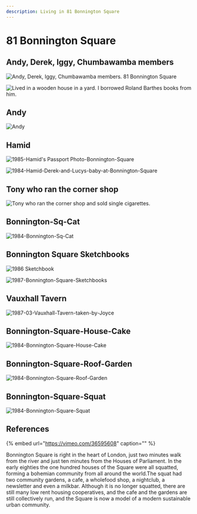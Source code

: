 ```yaml
---
description: Living in 81 Bonnington Square
---
```


# 81 Bonnington Square

## Andy, Derek, Iggy, Chumbawamba members

![Andy, Derek, Iggy, Chumbawamba members. 81 Bonnington Square](https://user-images.githubusercontent.com/25156451/125210575-8a695f80-e298-11eb-9f89-2730aefca69d.png)

![Lived in a wooden house in a yard. I borrowed Roland Barthes books from him.](https://user-images.githubusercontent.com/25156451/125210952-bc7bc100-e29a-11eb-8dc4-34d3de8501e5.png)

## Andy

![Andy](https://user-images.githubusercontent.com/25156451/125211037-622f3000-e29b-11eb-8986-824d780fd0e0.png)

## Hamid

![1985-Hamid&apos;s Passport Photo-Bonnington-Square](https://user-images.githubusercontent.com/25156451/125212223-c35b0180-e2a3-11eb-9528-22a5b37aa97d.jpg)

![1984-Hamid-Derek-and-Lucys-baby-at-Bonnington-Square](https://user-images.githubusercontent.com/25156451/125212246-e4235700-e2a3-11eb-80ac-a278ddee51ab.jpg)

## Tony who ran the corner shop

![Tony who ran the corner shop and sold single cigarettes.](https://user-images.githubusercontent.com/25156451/125211163-6c056300-e29c-11eb-8879-9ea3b317587b.png)

## Bonnington-Sq-Cat

![1984-Bonnington-Sq-Cat](https://user-images.githubusercontent.com/25156451/125212150-5fd0d400-e2a3-11eb-9496-1b4a88c92310.jpg)

## Bonnington Square Sketchbooks

![1986 Sketchbook](https://user-images.githubusercontent.com/25156451/125366158-74799e80-e36d-11eb-9bfc-7979cecf1986.jpg)

![1987-Bonnington-Square-Sketchbooks](https://user-images.githubusercontent.com/25156451/125212332-94915b00-e2a4-11eb-92b2-00f94714ecf6.jpg)

## Vauxhall Tavern

![1987-03-Vauxhall-Tavern-taken-by-Joyce](https://user-images.githubusercontent.com/25156451/125212287-3d8b8600-e2a4-11eb-9ae6-7902cd32d334.jpg)

## Bonnington-Square-House-Cake

![1984-Bonnington-Square-House-Cake](https://user-images.githubusercontent.com/25156451/125212375-eafe9980-e2a4-11eb-9942-1b4910cffa02.jpg)

## Bonnington-Square-Roof-Garden

![1984-Bonnington-Square-Roof-Garden](https://user-images.githubusercontent.com/25156451/125212399-0ec1df80-e2a5-11eb-91c1-9e9663c0442b.jpg)

## Bonnington-Square-Squat

![1984-Bonnington-Square-Squat](https://user-images.githubusercontent.com/25156451/125212415-2ac58100-e2a5-11eb-82c9-fe4961225a1c.jpg)

## References

{% embed url="https://vimeo.com/36595608" caption="" %}

Bonnington Square is right in the heart of London, just two minutes walk from the river and just ten minutes from the Houses of Parliament. In the early eighties the one hundred houses of the Square were all squatted, forming a bohemian community from all around the world.The squat had two community gardens, a cafe, a wholefood shop, a nightclub, a newsletter and even a milkbar. Although it is no longer squatted, there are still many low rent housing cooperatives, and the cafe and the gardens are still collectively run, and the Square is now a model of a modern sustainable urban community.

